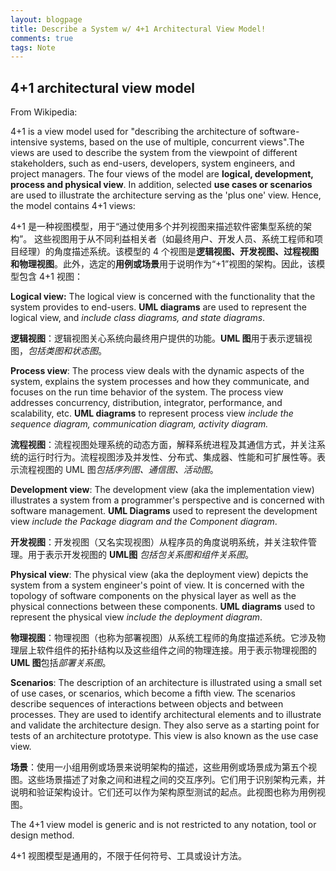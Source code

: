 ```yaml
---
layout: blogpage
title: Describe a System w/ 4+1 Architectural View Model!
comments: true
tags: Note
---
```


## 4+1 architectural view model

From Wikipedia:

4+1 is a view model used for "describing the architecture of software-intensive systems, based on the use of multiple, concurrent views".The views are used to describe the system from the viewpoint of different stakeholders, such as end-users, developers, system engineers, and project managers. The four views of the model are **logical, development, process and physical view**. In addition, selected **use cases or scenarios** are used to illustrate the architecture serving as the 'plus one' view. Hence, the model contains 4+1 views:

4+1 是一种视图模型，用于“通过使用多个并列视图来描述软件密集型系统的架构”。 这些视图用于从不同利益相关者（如最终用户、开发人员、系统工程师和项目经理）的角度描述系统。该模型的 4 个视图是**逻辑视图、开发视图、过程视图和物理视图**。此外，选定的**用例或场景**用于说明作为“+1”视图的架构。因此，该模型包含 4+1 视图： 


**Logical view:** The logical view is concerned with the functionality that the system provides to end-users. **UML diagrams** are used to represent the logical view, and *include class diagrams, and state diagrams*.

**逻辑视图**：逻辑视图关心系统向最终用户提供的功能。**UML 图**用于表示逻辑视图，*包括类图和状态图*。 


**Process view**: The process view deals with the dynamic aspects of the system, explains the system processes and how they communicate, and focuses on the run time behavior of the system. The process view addresses concurrency, distribution, integrator, performance, and scalability, etc. **UML diagrams** to represent process view *include the sequence diagram, communication diagram, activity diagram.*

**流程视图**：流程视图处理系统的动态方面，解释系统进程及其通信方式，并关注系统的运行时行为。流程视图涉及并发性、分布式、集成器、性能和可扩展性等。表示流程视图的 UML 图*包括序列图、通信图、活动图*。


**Development view**: The development view (aka the implementation view) illustrates a system from a programmer's perspective and is concerned with software management. **UML Diagrams** used to represent the development view *include the Package diagram and the Component diagram*.

**开发视图**：开发视图（又名实现视图）从程序员的角度说明系统，并关注软件管理。用于表示开发视图的 **UML图** *包括包关系图和组件关系图*。 


**Physical view**: The physical view (aka the deployment view) depicts the system from a system engineer's point of view. It is concerned with the topology of software components on the physical layer as well as the physical connections between these components. **UML diagrams** used to represent the physical view *include the deployment diagram*.

**物理视图**：物理视图（也称为部署视图）从系统工程师的角度描述系统。它涉及物理层上软件组件的拓扑结构以及这些组件之间的物理连接。用于表示物理视图的 **UML 图**包括*部署关系图*。 


**Scenarios**: The description of an architecture is illustrated using a small set of use cases, or scenarios, which become a fifth view. The scenarios describe sequences of interactions between objects and between processes. They are used to identify architectural elements and to illustrate and validate the architecture design. They also serve as a starting point for tests of an architecture prototype. This view is also known as the use case view.

**场景**：使用一小组用例或场景来说明架构的描述，这些用例或场景成为第五个视图。这些场景描述了对象之间和进程之间的交互序列。它们用于识别架构元素，并说明和验证架构设计。它们还可以作为架构原型测试的起点。此视图也称为用例视图。


The 4+1 view model is generic and is not restricted to any notation, tool or design method.

4+1 视图模型是通用的，不限于任何符号、工具或设计方法。